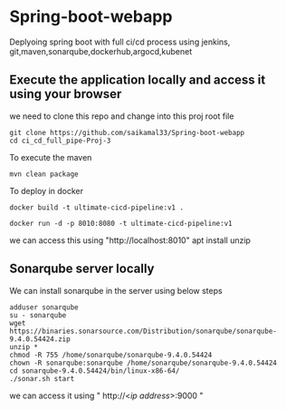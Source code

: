 # Spring-boot-webapp
Deplyoing spring boot with full ci/cd process using jenkins, git,maven,sonarqube,dockerhub,argocd,kubenet

## Execute the application locally and access it using your browser
we need to clone this repo and change into this proj root file
~~~
git clone https://github.com/saikamal33/Spring-boot-webapp
cd ci_cd_full_pipe-Proj-3
~~~

To execute the maven
~~~
mvn clean package
~~~
To deploy in docker
~~~
docker build -t ultimate-cicd-pipeline:v1 .
~~~
~~~
docker run -d -p 8010:8080 -t ultimate-cicd-pipeline:v1
~~~
we can access this using "http://localhost:8010" apt install unzip


## Sonarqube server locally
We can install sonarqube in the server using below steps
~~~
adduser sonarqube
su - sonarqube
wget https://binaries.sonarsource.com/Distribution/sonarqube/sonarqube-9.4.0.54424.zip
unzip *
chmod -R 755 /home/sonarqube/sonarqube-9.4.0.54424
chown -R sonarqube:sonarqube /home/sonarqube/sonarqube-9.4.0.54424
cd sonarqube-9.4.0.54424/bin/linux-x86-64/
./sonar.sh start
~~~
we can access it using " http://<*ip address*>:9000 "

